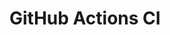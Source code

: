 # GitHub Actions CI





































































































































































































































































































































































































































































































































































































































































































































































































































































































































































































































































































































































































































